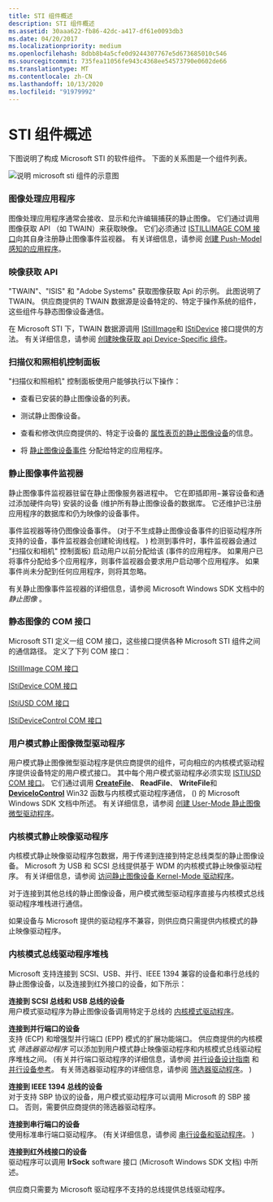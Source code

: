 ```yaml
---
title: STI 组件概述
description: STI 组件概述
ms.assetid: 30aaa622-fb86-42dc-a417-df61e0093db3
ms.date: 04/20/2017
ms.localizationpriority: medium
ms.openlocfilehash: 8dbb8b4a5cfe0d9244307767e5d673685010c546
ms.sourcegitcommit: 735fea11056fe943c4368ee54573790e0602de66
ms.translationtype: MT
ms.contentlocale: zh-CN
ms.lasthandoff: 10/13/2020
ms.locfileid: "91979992"
---
```

# <a name="overview-of-sti-components"></a>STI 组件概述





下图说明了构成 Microsoft STI 的软件组件。 下面的关系图是一个组件列表。

![说明 microsoft sti 组件的示意图](images/sticomp.png)

### <a name="imaging-application"></a><a href="" id="ddk-imaging-application-si"></a>图像处理应用程序

图像处理应用程序通常会接收、显示和允许编辑捕获的静止图像。 它们通过调用图像获取 API （如 TWAIN）来获取映像。 它们必须通过 [ISTILLIMAGE COM 接口](istillimage-com-interface.md)向其自身注册静止图像事件监视器。 有关详细信息，请参阅 [创建 Push-Model 感知的应用程序](creating-push-model-aware-applications.md)。

### <a name="image-acquisition-api"></a><a href="" id="ddk-image-acquisition-api-si"></a>映像获取 API

"TWAIN"、"ISIS" 和 "Adobe Systems" 获取图像获取 Api 的示例。 此图说明了 TWAIN。 供应商提供的 TWAIN 数据源是设备特定的、特定于操作系统的组件，这些组件与静态图像设备通信。

在 Microsoft STI 下，TWAIN 数据源调用 [IStillImage](istillimage-com-interface.md)和 [IStiDevice](istidevice-com-interface.md) 接口提供的方法。 有关详细信息，请参阅 [创建映像获取 api Device-Specific 组件](creating-device-specific-components-for-image-acquisition-apis.md)。

### <a name="scanners-and-cameras-control-panel"></a><a href="" id="ddk-scanners-and-cameras-control-panel-si"></a>扫描仪和照相机控制面板

"扫描仪和照相机" 控制面板使用户能够执行以下操作：

-   查看已安装的静止图像设备的列表。

-   测试静止图像设备。

-   查看和修改供应商提供的、特定于设备的 [属性表页的静止图像设备](property-sheet-pages-for-still-image-devices.md)的信息。

-   将 [静止图像设备事件](still-image-device-events.md) 分配给特定的应用程序。

### <a name="still-image-event-monitor"></a><a href="" id="ddk-still-image-event-monitor-si"></a>静止图像事件监视器

静止图像事件监视器驻留在静止图像服务器进程中。 它在即插即用−兼容设备和通过添加硬件向导) 安装的设备 (维护所有静止图像设备的数据库。 它还维护已注册应用程序的数据库和仍为映像的设备事件。

事件监视器等待仍图像设备事件。  (对于不生成静止图像设备事件的旧驱动程序所支持的设备，事件监视器会创建轮询线程。 ) 检测到事件时，事件监视器会通过 "扫描仪和相机" 控制面板) 启动用户以前分配给该 (事件的应用程序。 如果用户已将事件分配给多个应用程序，则事件监视器会要求用户启动哪个应用程序。 如果事件尚未分配到任何应用程序，则将其忽略。

有关静止图像事件监视器的详细信息，请参阅 Microsoft Windows SDK 文档中的 *静止图像* 。

### <a name="com-interfaces-for-still-image"></a><a href="" id="ddk-com-interfaces-for-still-image-si"></a>静态图像的 COM 接口

Microsoft STI 定义一组 COM 接口，这些接口提供各种 Microsoft STI 组件之间的通信路径。 定义了下列 COM 接口：

[IStillImage COM 接口](istillimage-com-interface.md)

[IStiDevice COM 接口](istidevice-com-interface.md)

[IStiUSD COM 接口](istiusd-com-interface.md)

[IStiDeviceControl COM 接口](istidevicecontrol-com-interface.md)

### <a name="user-mode-still-image-minidrivers"></a><a href="" id="ddk-user-mode-still-image-minidrivers-si"></a>用户模式静止图像微型驱动程序

用户模式静止图像微型驱动程序是供应商提供的组件，可向相应的内核模式驱动程序提供设备特定的用户模式接口。 其中每个用户模式驱动程序必须实现 [ISTIUSD COM 接口](istiusd-com-interface.md)。 它们通过调用 [**CreateFile**](/windows/win32/api/fileapi/nf-fileapi-createfilea)、 **ReadFile**、 **WriteFile**和 [**DeviceIoControl**](/windows/win32/api/ioapiset/nf-ioapiset-deviceiocontrol) Win32 函数与内核模式驱动程序通信， () 的 Microsoft Windows SDK 文档中所述。 有关详细信息，请参阅 [创建 User-Mode 静止图像微型驱动程序](creating-a-user-mode-still-image-minidriver.md)。

### <a name="kernel-mode-still-image-drivers"></a><a href="" id="ddk-kernel-mode-still-image-drivers-si"></a>内核模式静止映像驱动程序

内核模式静止映像驱动程序包数据，用于传递到连接到特定总线类型的静止图像设备。 Microsoft 为 USB 和 SCSI 总线提供基于 WDM 的内核模式静止映像驱动程序。 有关详细信息，请参阅 [访问静止图像设备 Kernel-Mode 驱动程序](accessing-kernel-mode-drivers-for-still-image-devices.md)。

对于连接到其他总线的静止图像设备，用户模式微型驱动程序直接与内核模式总线驱动程序堆栈进行通信。

如果设备与 Microsoft 提供的驱动程序不兼容，则供应商只需提供内核模式的静止映像驱动程序。

### <a name="kernel-mode-bus-driver-stacks"></a><a href="" id="ddk-kernel-mode-bus-driver-stacks-si"></a>内核模式总线驱动程序堆栈

Microsoft 支持连接到 SCSI、USB、并行、IEEE 1394 兼容的设备和串行总线的静止图像设备，以及连接到红外接口的设备，如下所示：

<a href="" id="devices-connected-to-scsi-and-usb-buses"></a>**连接到 SCSI 总线和 USB 总线的设备**  
用户模式驱动程序为静止图像设备调用特定于总线的 [内核模式驱动程序](accessing-kernel-mode-drivers-for-still-image-devices.md)。

<a href="" id="devices-connected-to-a-parallel-port"></a>**连接到并行端口的设备**  
支持 (ECP) 和增强型并行端口 (EPP) 模式的扩展功能端口。 供应商提供的内核模式 *筛选器驱动程序* 可以添加到用户模式静止映像驱动程序和内核模式总线驱动程序堆栈之间。  (有关并行端口驱动程序的详细信息，请参阅 [并行设备设计指南](/previous-versions/ff544263(v=vs.85)) 和 [并行设备参考](/windows-hardware/drivers/ddi/index)。 有关筛选器驱动程序的详细信息，请参阅 [筛选器驱动程序](../kernel/filter-drivers.md)。 ) 

<a href="" id="devices-connected-to-an-ieee-1394-bus"></a>**连接到 IEEE 1394 总线的设备**  
对于支持 SBP 协议的设备，用户模式驱动程序可以调用 Microsoft 的 SBP 接口。 否则，需要供应商提供的筛选器驱动程序。

<a href="" id="devices-connected-to-a-serial-port"></a>**连接到串行端口的设备**  
使用标准串行端口驱动程序。  (有关详细信息，请参阅 [串行设备和驱动程序](/windows-hardware/drivers/serports/using-serial-sys-and-serenum-sys)。 ) 

<a href="" id="devices-connected-to-an-infrared-interface"></a>**连接到红外线接口的设备**  
驱动程序可以调用 **IrSock** software 接口 (Microsoft Windows SDK 文档) 中所述。

供应商只需要为 Microsoft 驱动程序不支持的总线提供总线驱动程序。

 


